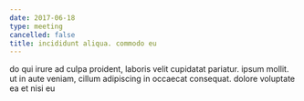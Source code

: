 ```yaml
---
date: 2017-06-18
type: meeting
cancelled: false
title: incididunt aliqua. commodo eu
---
```

do qui irure ad culpa proident, laboris velit cupidatat pariatur. ipsum mollit. ut in aute veniam, cillum adipiscing in occaecat consequat. dolore voluptate ea et nisi eu